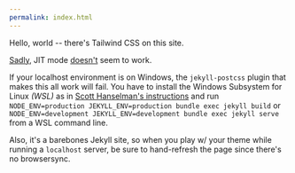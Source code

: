 ```yaml
---
permalink: index.html
---
```

<html>
  <head>
	  <title>Tiny Jekyll web site with Tailwind CSS</title>
    <link rel="stylesheet" href="/assets/css/main.css"/>
  </head>
  <body>
	  <p class="font-bold text-green-800 bg-yellow-100">Hello, world -- there's Tailwind CSS on this site.</p>
	  <p><a href="https://github.com/mhanberg/jekyll-postcss/issues/22">Sadly</a>, JIT mode <a href="https://github.com/tailwindlabs/tailwindcss-jit/issues/41">doesn't</a> seem to work.</p>
	  <p>If your localhost environment is on Windows, the <code class="bg-blue-100">jekyll-postcss</code> plugin that makes this all work will fail.  You have to install the Windows Subsystem for Linux <i>(WSL)</i> as in <a href="https://www.hanselman.com/blog/ruby-on-rails-on-windows-is-not-just-possible-its-fabulous-using-wsl2-and-vs-code">Scott Hanselman's instructions</a> and run <code class="bg-blue-100">NODE_ENV=production JEKYLL_ENV=production bundle exec jekyll build</code> or <code class="bg-blue-100">NODE_ENV=development JEKYLL_ENV=development bundle exec jekyll serve</code> from a WSL command line.</p>
    <p>Also, it's a barebones Jekyll site, so when you play w/ your theme while running a <code class="bg-blue-100">localhost</code> server, be sure to hand-refresh the page since there's no browsersync.</p>
  </body>
</html>